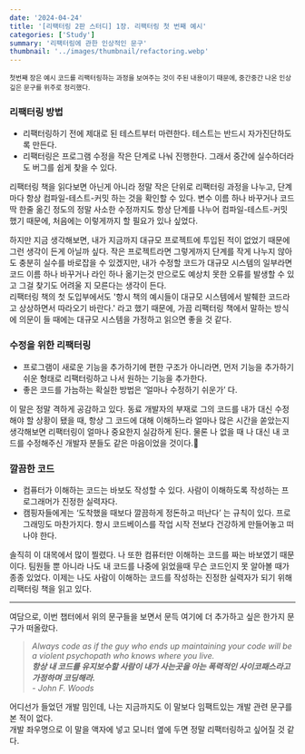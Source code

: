 ```yaml
---
date: '2024-04-24'
title: '[리팩터링 2판 스터디] 1장. 리팩터링 첫 번째 예시'
categories: ['Study']
summary: '리팩터링에 관한 인상적인 문구'
thumbnail: '../images/thumbnail/refactoring.webp'
---
```


<small>첫번째 장은 예시 코드를 리팩터링하는 과정을 보여주는 것이 주된 내용이기 때문에, 중간중간 나온 인상깊은 문구를 위주로 정리했다.</small>

### 리팩터링 방법

- 리팩터링하기 전에 제대로 된 테스트부터 마련한다. 테스트는 반드시 자가진단하도록 만든다.
- 리팩터링은 프로그램 수정을 작은 단계로 나눠 진행한다. 그래서 중간에 실수하더라도 버그를 쉽게 찾을 수 있다.

리팩터링 책을 읽다보면 아닌게 아니라 정말 작은 단위로 리팩터링 과정을 나누고, 단계마다 항상 컴파일-테스트-커밋 하는 것을 확인할 수 있다. 변수 이름 하나 바꾸거나 코드 딱 한줄 옮긴 정도의 정말 사소한 수정까지도 항상 단계를 나누어 컴파일-테스트-커밋 했기 때문에, 처음에는 이렇게까지 할 필요가 있나 싶었다.

하지만 지금 생각해보면, 내가 지금까지 대규모 프로젝트에 투입된 적이 없었기 때문에 그런 생각이 든게 아닐까 싶다. 작은 프로젝트라면 그렇게까지 단계를 작게 나누지 않아도 충분히 실수를 바로잡을 수 있겠지만, 내가 수정할 코드가 대규모 시스템의 일부라면 코드 이름 하나 바꾸거나 라인 하나 옮기는것 만으로도 예상치 못한 오류를 발생할 수 있고 그걸 찾기도 어려울 지 모른다는 생각이 든다.   
리팩터링 책의 첫 도입부에서도 '항시 책의 예시들이 대규모 시스템에서 발췌한 코드라고 상상하면서 따라오기 바란다.' 라고 했기 때문에, 가끔 리팩터링 책에서 말하는 방식에 의문이 들 때에는 대규모 시스템을 가정하고 읽으면 좋을 것 같다.

### 수정을 위한 리팩터링

- 프로그램이 새로운 기능을 추가하기에 편한 구조가 아니라면, 먼저 기능을 추가하기 쉬운 형태로 리팩터링하고 나서 원하는 기능을 추가한다.
- 좋은 코드를 가늠하는 확실한 방법은 ‘얼마나 수정하기 쉬운가’ 다.

이 말은 정말 격하게 공감하고 있다. 동료 개발자의 부재로 그의 코드를 내가 대신 수정해야 할 상황이 됐을 때, 항상 그 코드에 대해 이해하느라 얼마나 많은 시간을 쏟았는지 생각해보면 리팩터링이 얼마나 중요한지 실감하게 된다. 물론 나 없을 때 나 대신 내 코드를 수정해주신 개발자 분들도 같은 마음이었을 것이다.🥲

### 깔끔한 코드

- 컴퓨터가 이해하는 코드는 바보도 작성할 수 있다. 사람이 이해하도록 작성하는 프로그래머가 진정한 실력자다.
- 캠핑자들에게는 ‘도착했을 때보다 깔끔하게 정돈하고 떠난다’ 는 규칙이 있다. 프로그래밍도 마찬가지다. 항시 코드베이스를 작업 시작 전보다 건강하게 만들어놓고 떠나야 한다.

솔직히 이 대목에서 많이 찔렸다. 나 또한 컴퓨터만 이해하는 코드를 짜는 바보였기 때문이다. 팀원들 뿐 아니라 나도 내 코드를 나중에 읽었을때 무슨 코드인지 못 알아볼 때가 종종 있었다. 이제는 나도 사람이 이해하는 코드를 작성하는 진정한 실력자가 되기 위해 리팩터링 책을 읽고 있다.

---

여담으로, 이번 챕터에서 위의 문구들을 보면서 문득 여기에 더 추가하고 싶은 한가지 문구가 떠올랐다.

> _Always code as if the guy who ends up maintaining your code will be a violent psychopath who knows where you live._<br>**_항상 내 코드를 유지보수할 사람이 내가 사는곳을 아는 폭력적인 사이코패스라고 가정하며 코딩해라._**<br> _- John F. Woods_

어디선가 들었던 개발 밈인데, 나는 지금까지도 이 말보다 임팩트있는 개발 관련 문구를 본 적이 없다.   
개발 좌우명으로 이 말을 액자에 넣고 모니터 옆에 두면 정말 리팩터링하고 싶어질 것 같다.
